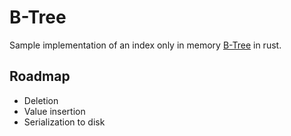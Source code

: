 # B-Tree

Sample implementation of an index only in memory [B-Tree](https://en.wikipedia.org/wiki/B-tree) in rust.

## Roadmap
* Deletion
* Value insertion
* Serialization to disk

